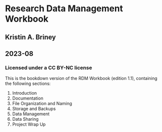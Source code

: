 # Research Data Management Workbook
## Kristin A. Briney
## 2023-08

### Licensed under a CC BY-NC license

This is the bookdown version of the RDM Workbook (edition 1.1), containing the following sections:

1. Introduction
2. Documentation
3. File Organization and Naming
4. Storage and Backups
5. Data Management
6. Data Sharing
7. Project Wrap Up
